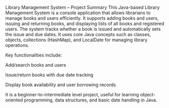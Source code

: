 Library Management System – Project Summary
This Java-based Library Management System is a console application that allows librarians to manage books and users efficiently. It supports adding books and users, issuing and returning books, and displaying lists of all books and registered users. The system tracks whether a book is issued and automatically sets the issue and due dates. It uses core Java concepts such as classes, objects, collections (HashMap), and LocalDate for managing library operations.

Key functionalities include:

Add/search books and users

Issue/return books with due date tracking

Display book availability and user borrowing records

It is a beginner-to-intermediate level project, useful for learning object-oriented programming, data structures, and basic date handling in Java.
